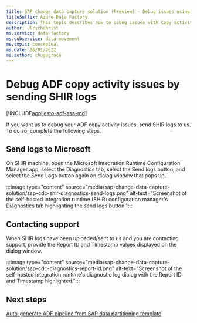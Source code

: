 ```yaml
---
title: SAP change data capture solution (Preview) - Debug issues using SHIR logs
titleSuffix: Azure Data Factory
description: This topic describes how to debug issues with Copy activity for SAP change data capture (Preview) using self-hosted integration runtime (SHIR) logs in Azure Data Factory.
author: ulrichchrist
ms.service: data-factory
ms.subservice: data-movement
ms.topic: conceptual
ms.date: 06/01/2022
ms.author: chugugrace
---
```


# Debug ADF copy activity issues by sending SHIR logs

[!INCLUDE[appliesto-adf-asa-md](includes/appliesto-adf-asa-md.md)]

If you want us to debug your ADF copy activity issues, send SHIR logs to us.  To do so, complete the following steps.

## Send logs to Microsoft

On SHIR machine, open the Microsoft Integration Runtime Configuration Manager app, select the Diagnostics tab, select the Send logs button, and select the Send Logs button again on dialog window that pops up.

:::image type="content" source="media/sap-change-data-capture-solution/sap-cdc-shir-diagnostics-send-logs.png" alt-text="Screenshot of the self-hosted integration runtime (SHIR) configuration manager's Diagnostics tab highlighting the send logs button.":::

## Contacting support

When SHIR logs have been uploaded/sent to us and you are contacting support, provide the Report ID and Timestamp values displayed on the dialog window.

:::image type="content" source="media/sap-change-data-capture-solution/sap-cdc-diagnostics-report-id.png" alt-text="Screenshot of the self-hosted integration runtime's diagnostic log dialog with the Report ID and Timestamp highlighted.":::
 
## Next steps

[Auto-generate ADF pipeline from SAP data partitioning template](sap-change-data-capture-data-partitioning-template.md)
